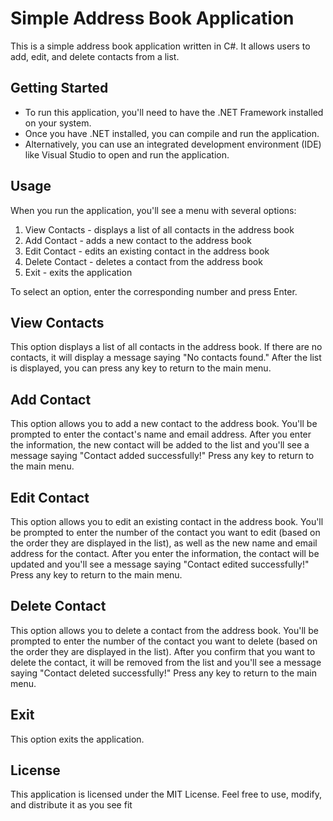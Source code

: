 # Simple Address Book Application
This is a simple address book application written in C#. It allows users to add, edit, and delete contacts from a list.

## Getting Started
- To run this application, you'll need to have the .NET Framework installed on your system.
- Once you have .NET installed, you can compile and run the application.
- Alternatively, you can use an integrated development environment (IDE) like Visual Studio to open and run the application.

## Usage
When you run the application, you'll see a menu with several options:

1. View Contacts - displays a list of all contacts in the address book
1. Add Contact - adds a new contact to the address book
1. Edit Contact - edits an existing contact in the address book
1. Delete Contact - deletes a contact from the address book
1. Exit - exits the application

To select an option, enter the corresponding number and press Enter.

## View Contacts
This option displays a list of all contacts in the address book. If there are no contacts, it will display a message saying "No contacts found." After the list is displayed, you can press any key to return to the main menu.

## Add Contact
This option allows you to add a new contact to the address book. You'll be prompted to enter the contact's name and email address. After you enter the information, the new contact will be added to the list and you'll see a message saying "Contact added successfully!" Press any key to return to the main menu.

## Edit Contact
This option allows you to edit an existing contact in the address book. You'll be prompted to enter the number of the contact you want to edit (based on the order they are displayed in the list), as well as the new name and email address for the contact. After you enter the information, the contact will be updated and you'll see a message saying "Contact edited successfully!" Press any key to return to the main menu.

## Delete Contact
This option allows you to delete a contact from the address book. You'll be prompted to enter the number of the contact you want to delete (based on the order they are displayed in the list). After you confirm that you want to delete the contact, it will be removed from the list and you'll see a message saying "Contact deleted successfully!" Press any key to return to the main menu.

## Exit
This option exits the application.

## License
This application is licensed under the MIT License. Feel free to use, modify, and distribute it as you see fit